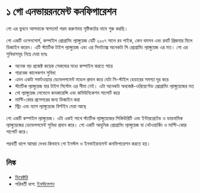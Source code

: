 # ১ গো এনভায়রনমেন্ট কনফিগারেশন

গো এর ভুবনে আপনাকে স্বাগতম! পরম করুণাময় সৃষ্টিকর্তার নামে শুরু করছি।

গো একটি ওপেনসোর্স, কম্পাইল প্রোগ্রামিং ল্যাঙ্গুয়েজ যেটি ২০০৭ সালে রব পাইক, কেন থমসন এবং রবার্ট গ্রিজমার মিলে ডিজাইন করেন। এটি স্ট্যাটিক টাইপ ল্যাঙ্গুয়েজ এবং এর সিনট্যাক্স অনেকটা সি প্রোগ্রামিং ল্যাঙ্গুয়েজ এর মত। গো এর সুবিধাসমূহ নিম্নে দেয়া হলঃ

- অনেক বড় প্রজেক্ট কয়েক সেকন্ডের মধ্যে কম্পাইল করতে পারে
- গারবেজ কালেকশন সুবিধা
- এমন একটা সফটওয়্যার ডেভেলপমেন্ট মডেল প্রদান করে যেটা সি-স্টাইল হেডারের সমস্যা দূর করে
- স্ট্যাটিক ল্যাঙ্গুয়েজ যার টাইপ সিস্টেম এর সীমা নেই। এটা অনেকটা অবজেক্ট-ওরিয়েণ্টেড প্রোগ্রামিং ল্যাঙ্গুয়েজের মত
- গো ল্যাঙ্গুয়েজ লেভেলে কনকারেন্সি এবং কমিউনিকেশন সাপোর্ট করে
- মাল্টি-কোর প্রসেসরের জন্য ডিজাইন করা
- স্ট্রিং এবং ম্যাপ ল্যাঙ্গুয়েজে বিল্টইন দেয়া আছে

গো একটি কম্পাইল ল্যাঙ্গুয়েজ। এটা একই সাথে স্ট্যাটিক ল্যাঙ্গুয়েজের সিকিউরিটি এবং ইন্টারপ্রেটেড ও ডায়নামিক ল্যাঙ্গুয়েজের ডেভেলপমেন্ট সুবিধা প্রদান করে। গো একটি আধুনিক প্রোগ্রামিং ল্যাঙ্গুয়েজ যা নেটওয়ার্কিং ও মাল্টি-কোর সাপোর্ট করে।


পরবর্তী ধাপে আমরা দেখব কিভাবে গো ইনস্টল ও ইনভাইরনমেন্ট কনফিগারেশন করতে হয়।

## লিঙ্ক

- [ডিরেক্টরি](preface.md)
- পরিবর্তী ধাপ: [ইনস্টলেশন](01.1.md)
